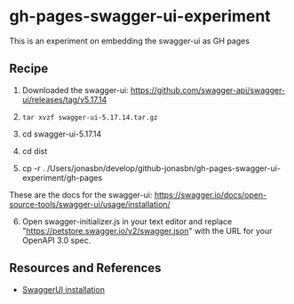 # gh-pages-swagger-ui-experiment

This is an experiment on embedding the swagger-ui as GH pages

## Recipe

1. Downloaded the swagger-ui: https://github.com/swagger-api/swagger-ui/releases/tag/v5.17.14

2. `tar xvzf swagger-ui-5.17.14.tar.gz`

3. cd swagger-ui-5.17.14
4. cd dist
5. cp -r . /Users/jonasbn/develop/github-jonasbn/gh-pages-swagger-ui-experiment/gh-pages

These are the docs for the swagger-ui: https://swagger.io/docs/open-source-tools/swagger-ui/usage/installation/

6. Open swagger-initializer.js in your text editor and replace "https://petstore.swagger.io/v2/swagger.json" with the URL for your OpenAPI 3.0 spec.

## Resources and References

- [SwaggerUI installation](https://swagger.io/docs/open-source-tools/swagger-ui/usage/installation/)
